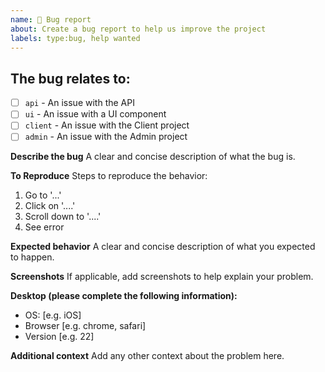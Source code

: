 ```yaml
---
name: 🐞 Bug report
about: Create a bug report to help us improve the project
labels: type:bug, help wanted
---
```


## The bug relates to:
- [ ] `api` - An issue with the API
- [ ] `ui` - An issue with a UI component
- [ ] `client` - An issue with the Client project
- [ ] `admin` - An issue with the Admin project

**Describe the bug**
A clear and concise description of what the bug is.

**To Reproduce**
Steps to reproduce the behavior:
1. Go to '...'
2. Click on '....'
3. Scroll down to '....'
4. See error

**Expected behavior**
A clear and concise description of what you expected to happen.

**Screenshots**
If applicable, add screenshots to help explain your problem.

**Desktop (please complete the following information):**
 - OS: [e.g. iOS]
 - Browser [e.g. chrome, safari]
 - Version [e.g. 22]


**Additional context**
Add any other context about the problem here.
